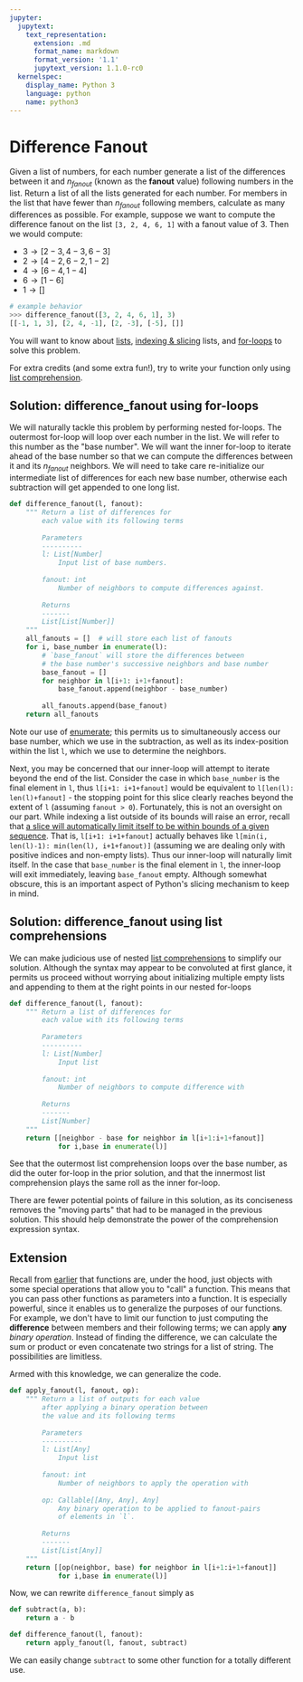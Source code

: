 ```yaml
---
jupyter:
  jupytext:
    text_representation:
      extension: .md
      format_name: markdown
      format_version: '1.1'
      jupytext_version: 1.1.0-rc0
  kernelspec:
    display_name: Python 3
    language: python
    name: python3
---
```


<!-- #region -->
# Difference Fanout

Given a list of numbers, for each number generate a list of the differences between it and $n_{fanout}$ (known as the **fanout** value) following numbers in the list. Return a list of all the lists generated for each number. For members in the list that have fewer than $n_{fanout}$ following members, calculate as many differences as possible. For example, suppose we want to compute the difference fanout on the list `[3, 2, 4, 6, 1]` with a fanout value of 3. Then we would compute:

 - $3 \rightarrow [2 - 3, 4 - 3, 6 - 3]$
 - $2 \rightarrow [4 - 2, 6 - 2, 1 - 2]$
 - $4 \rightarrow [6 - 4, 1 - 4]$
 - $6 \rightarrow [1 - 6]$
 - $1 \rightarrow []$
 
``` Python
# example behavior
>>> difference_fanout([3, 2, 4, 6, 1], 3)
[[-1, 1, 3], [2, 4, -1], [2, -3], [-5], []]
```

You will want to know about [lists](https://www.pythonlikeyoumeanit.com/Module2_EssentialsOfPython/Basic_Objects.html#Lists), [indexing & slicing](https://www.pythonlikeyoumeanit.com/Module2_EssentialsOfPython/SequenceTypes.html#Introducing-Indexing-and-Slicing) lists, and [for-loops](https://www.pythonlikeyoumeanit.com/Module2_EssentialsOfPython/ForLoops.html) to solve this problem.

For extra credits (and some extra fun!), try to write your function only using [list comprehension](https://www.pythonlikeyoumeanit.com/Module2_EssentialsOfPython/Generators_and_Comprehensions.html#List-&-Tuple-Comprehensions). 

## Solution: difference_fanout using for-loops
We will naturally tackle this problem by performing nested for-loops. The outermost for-loop will loop over each number in the list. We will refer to this number as the "base number". We will want the inner for-loop to iterate ahead of the base number so that we can compute the differences between it and its $n_{fanout}$ neighbors. We will need to take care re-initialize our intermediate list of differences for each new base number, otherwise each subtraction will get appended to one long list. 

```python
def difference_fanout(l, fanout):
    """ Return a list of differences for 
        each value with its following terms
        
        Parameters
        ----------
        l: List[Number]
            Input list of base numbers.
            
        fanout: int
            Number of neighbors to compute differences against.
        
        Returns
        -------
        List[List[Number]]
    """
    all_fanouts = []  # will store each list of fanouts
    for i, base_number in enumerate(l):
        # `base_fanout` will store the differences between 
        # the base number's successive neighbors and base number
        base_fanout = []  
        for neighbor in l[i+1: i+1+fanout]:
            base_fanout.append(neighbor - base_number)
            
        all_fanouts.append(base_fanout)
    return all_fanouts
```

Note our use of [enumerate](https://www.pythonlikeyoumeanit.com/Module2_EssentialsOfPython/Iterables.html#Enumerating-iterables); this permits us to simultaneously access our base number, which we use in the subtraction, as well as its index-position within the list `l`, which we use to determine the neighbors. 

Next, you may be concerned that our inner-loop will attempt to iterate beyond the end of the list. Consider the case in which `base_number` is the final element in `l`, thus `l[i+1: i+1+fanout]` would be equivalent to `l[len(l): len(l)+fanout]` - the stopping point for this slice clearly reaches beyond the extent of `l` (assuming `fanout > 0`). Fortunately, this is not an oversight on our part. While indexing a list outside of its bounds will raise an error, recall that [a slice will automatically limit itself to be within bounds of a given sequence](https://www.pythonlikeyoumeanit.com/Module2_EssentialsOfPython/SequenceTypes.html#Handling-out-of-bounds-indices). That is, `l[i+1: i+1+fanout]` actually behaves like `l[min(i, len(l)-1): min(len(l), i+1+fanout)]` (assuming we are dealing only with positive indices and non-empty lists). Thus our inner-loop will naturally limit itself. In the case that `base_number` is the final element in `l`, the inner-loop will exit immediately, leaving `base_fanout` empty. Although somewhat obscure, this is an important aspect of Python's slicing mechanism to keep in mind.

## Solution: difference_fanout using list comprehensions
We can make judicious use of nested [list comprehensions](https://www.pythonlikeyoumeanit.com/Module2_EssentialsOfPython/Generators_and_Comprehensions.html#List-&-Tuple-Comprehensions) to simplify our solution. Although the syntax may appear to be convoluted at first glance, it permits us proceed without worrying about initializing multiple empty lists and appending to them at the right points in our nested for-loops

``` Python
def difference_fanout(l, fanout):
    """ Return a list of differences for 
        each value with its following terms
        
        Parameters
        ----------
        l: List[Number]
            Input list
            
        fanout: int
            Number of neighbors to compute difference with
        
        Returns
        -------
        List[Number]
    """
    return [[neighbor - base for neighbor in l[i+1:i+1+fanout]] 
            for i,base in enumerate(l)]
```

See that the outermost list comprehension loops over the base number, as did the outer for-loop in the prior solution, and that the innermost list comprehension plays the same roll as the inner for-loop.

There are fewer potential points of failure in this solution, as its conciseness removes the "moving parts" that had to be managed in the previous solution. This should help demonstrate the power of the comprehension expression syntax.  

## Extension
Recall from [earlier](https://www.pythonlikeyoumeanit.com/Module2_EssentialsOfPython/Functions.html#Functions-are-Objects) that functions are, under the hood, just objects with some special operations that allow you to "call" a function. This means that you can pass other functions as parameters into a function. It is especially powerful, since it enables us to generalize the purposes of our functions. For example, we don't have to limit our function to just computing the **difference** between members and their following terms; we can apply **any** *binary operation*. Instead of finding the difference, we can calculate the sum or product or even concatenate two strings for a list of string. The possibilities are limitless. 

Armed with this knowledge, we can generalize the code.
```Python
def apply_fanout(l, fanout, op):
    """ Return a list of outputs for each value 
        after applying a binary operation between 
        the value and its following terms
        
        Parameters
        ----------
        l: List[Any]
            Input list
        
        fanout: int
            Number of neighbors to apply the operation with
        
        op: Callable[[Any, Any], Any]
            Any binary operation to be applied to fanout-pairs
            of elements in `l`.
        
        Returns
        -------
        List[List[Any]]
    """
    return [[op(neighbor, base) for neighbor in l[i+1:i+1+fanout]] 
            for i,base in enumerate(l)]
```
Now, we can rewrite `difference_fanout` simply as
``` Python
def subtract(a, b): 
    return a - b

def difference_fanout(l, fanout):
    return apply_fanout(l, fanout, subtract)
```
We can easily change `subtract` to some other function for a totally different use. 
<!-- #endregion -->
